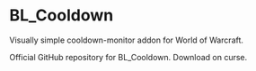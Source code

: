 # BL_Cooldown
Visually simple cooldown-monitor addon for World of Warcraft.

Official GitHub repository for BL_Cooldown.
Download on curse.
